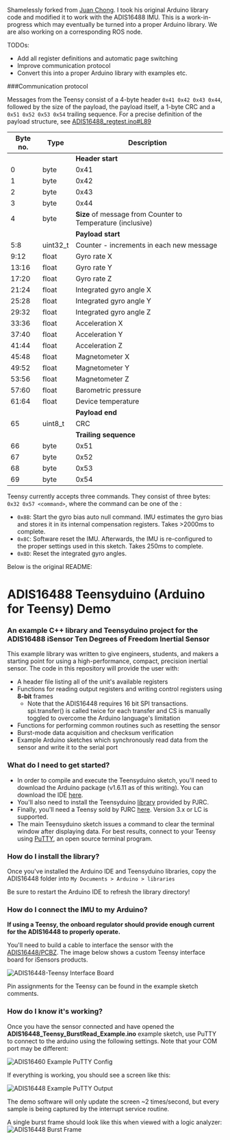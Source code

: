Shamelessly forked from [Juan Chong](https://github.com/juchong/ADIS16448-Arduino-Teensy). I took his original Arduino library code and modified it to work with the ADIS16488 IMU. This is a work-in-progress which may eventually be turned into a proper Arduino library. We are also working on a corresponding ROS node. 

TODOs:
- Add all register definitions and automatic page switching
- Improve communication protocol
- Convert this into a proper Arduino library with examples etc.

###Communication protocol

Messages from the Teensy consist of a 4-byte header ```0x41 0x42 0x43 0x44```, 
followed by the size of the payload, the payload itself, a 1-byte CRC 
and a ```0x51 0x52 0x53 0x54``` trailing sequence.
For a precise definition of the payload structure, see [ADIS16488_regtest.ino#L89](ADIS16488_regtest.ino#L89)

| Byte no. | Type | Description |
| --- | --- | --- |
| | |**Header start**|
|0|byte|0x41| 
|1|byte|0x42|
|2|byte|0x43|
|3|byte|0x44|
|4|byte|**Size** of message from Counter to Temperature (inclusive)|
| | |**Payload start**|
|5:8|uint32_t| Counter - increments in each new message|
|9:12|float|Gyro rate X|
|13:16|float|Gyro rate Y|
|17:20|float|Gyro rate Z|
|21:24|float|Integrated gyro angle X|
|25:28|float|Integrated gyro angle Y|
|29:32|float|Integrated gyro angle Z|
|33:36|float|Acceleration X|
|37:40|float|Acceleration Y|
|41:44|float|Acceleration Z|
|45:48|float|Magnetometer X|
|49:52|float|Magnetometer Y|
|53:56|float|Magnetometer Z|
|57:60|float|Barometric pressure|
|61:64|float|Device temperature|
| | |**Payload end** |
|65|uint8_t| CRC |
| | | **Trailing sequence**|
|66|byte|0x51|
|67|byte|0x52|
|68|byte|0x53|
|69|byte|0x54|

Teensy currently accepts three commands. They consist of three bytes: 
```0x32 0x57 <command>```, where the command can be one of the :
- ```0x8B```: Start the gyro bias auto null command. IMU estimates the gyro bias and stores it in its internal compensation registers. Takes >2000ms to complete.
- ```0x8C```: Software reset the IMU. Afterwards, the IMU is re-configured to the proper settings used in this sketch. Takes 250ms to complete.
- ```0x8D```: Reset the integrated gyro angles.



Below is the original README:
# ADIS16488 Teensyduino (Arduino for Teensy) Demo
### An example C++ library and Teensyduino project for the ADIS16488 iSensor Ten Degrees of Freedom Inertial Sensor 

This example library was written to give engineers, students, and makers a starting point for using a high-performance, compact, precision inertial sensor. The code in this repository will provide the user with:
- A header file listing all of the unit's available registers
- Functions for reading output registers and writing control registers using **8-bit** frames
    - Note that the ADIS16448 requires 16 bit SPI transactions. spi.transfer() is called twice for each transfer and CS is manually toggled to overcome the Arduino language's limitation 
- Functions for performing common routines such as resetting the sensor
- Burst-mode data acquisition and checksum verification
- Example Arduino sketches which synchronously read data from the sensor and write it to the serial port

### What do I need to get started?

- In order to compile and execute the Teensyduino sketch, you'll need to download the Arduino package (v1.6.11 as of this writing). You can download the IDE [here](https://www.arduino.cc/en/Main/Software).
- You'll also need to install the Teensyduino [library](https://www.pjrc.com/teensy/td_download.html) provided by PJRC.
- Finally, you'll need a Teensy sold by PJRC [here](https://www.pjrc.com/store/teensy32.html). Version 3.x or LC is supported.
- The main Teensyduino sketch issues a command to clear the terminal window after displaying data. For best results, connect to your Teensy using [PuTTY](http://www.chiark.greenend.org.uk/~sgtatham/putty/download.html), an open source terminal program.

### How do I install the library?

Once you've installed the Arduino IDE and Teensyduino libraries, copy the ADIS16448 folder into `My Documents > Arduino > libraries`

Be sure to restart the Arduino IDE to refresh the library directory!

### How do I connect the IMU to my Arduino?

**If using a Teensy, the onboard regulator should provide enough current for the ADIS16448 to properly operate.**

You'll need to build a cable to interface the sensor with the [ADIS16448/PCBZ](http://www.analog.com/en/design-center/evaluation-hardware-and-software/evaluation-boards-kits/eval-adis16448.html#eb-overview). The image below shows a custom Teensy interface board for iSensors products.

![ADIS16448-Teensy Interface Board](https://raw.githubusercontent.com/juchong/ADIS16448-Arduino-Teensy/master/ADIS16448/images/interface_448.JPG)

Pin assignments for the Teensy can be found in the example sketch comments.

### How do I know it's working?

Once you have the sensor connected and have opened the **ADIS16448_Teensy_BurstRead_Example.ino** example sketch, use PuTTY to connect to the arduino using the following settings. Note that your COM port may be different:

![ADIS16460 Example PuTTY Config](https://raw.githubusercontent.com/juchong/ADIS16209-Arduino-Demo/master/setup_pictures/PuTTYConfig.PNG)

If everything is working, you should see a screen like this:

![ADIS16448 Example PuTTY Output](https://raw.githubusercontent.com/juchong/ADIS16448-Arduino-Teensy/master/ADIS16448/images/burst_demo_448.PNG)

The demo software will only update the screen ~2 times/second, but every sample is being captured by the interrupt service routine.

A single burst frame should look like this when viewed with a logic analyzer:
![ADIS16448 Burst Frame](https://raw.githubusercontent.com/juchong/ADIS16448-Arduino-Teensy/master/ADIS16448/images/burst_frame_capture_448.PNG)
